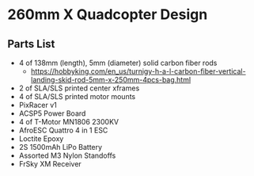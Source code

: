 260mm X Quadcopter Design
=========================

Parts List
----------

- 4 of 138mm (length), 5mm (diameter) solid carbon fiber rods
	- https://hobbyking.com/en_us/turnigy-h-a-l-carbon-fiber-vertical-landing-skid-rod-5mm-x-250mm-4pcs-bag.html
- 2 of SLA/SLS printed center xframes
- 4 of SLA/SLS printed motor mounts
- PixRacer v1
- ACSP5 Power Board
- 4 of T-Motor MN1806 2300KV
- AfroESC Quattro 4 in 1 ESC
- Loctite Epoxy
- 2S 1500mAh LiPo Battery
- Assorted M3 Nylon Standoffs
- FrSky XM Receiver
